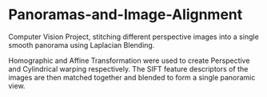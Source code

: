 # Panoramas-and-Image-Alignment
Computer Vision Project, stitching different perspective images into a single smooth panorama using Laplacian Blending.

Homographic and Affine Transformation were used to create Perspective and Cylindrical warping respectively. The SIFT feature descriptors of the images are then matched together and blended to form a single panoramic view.
